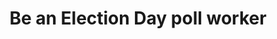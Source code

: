 ---
title: "Be an Election Day poll worker"
published: true
weight: 0
section: more-voting-info
priority: Minor
---